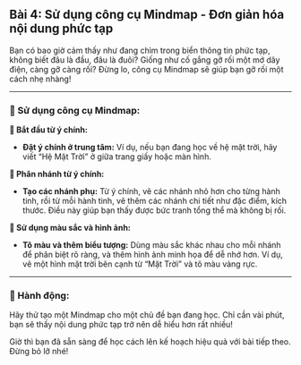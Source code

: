 ## Bài 4: Sử dụng công cụ Mindmap - Đơn giản hóa nội dung phức tạp

Bạn có bao giờ cảm thấy như đang chìm trong biển thông tin phức tạp, không biết đâu là đầu, đâu là đuôi? Giống như cố gắng gỡ rối một mớ dây điện, càng gỡ càng rối? Đừng lo, công cụ Mindmap sẽ giúp bạn gỡ rối một cách nhẹ nhàng!

---

### 📌 Sử dụng công cụ Mindmap:

**🔹 Bắt đầu từ ý chính:**
- **Đặt ý chính ở trung tâm:** Ví dụ, nếu bạn đang học về hệ mặt trời, hãy viết “Hệ Mặt Trời” ở giữa trang giấy hoặc màn hình.

**🔹 Phân nhánh từ ý chính:**
- **Tạo các nhánh phụ:** Từ ý chính, vẽ các nhánh nhỏ hơn cho từng hành tinh, rồi từ mỗi hành tinh, vẽ thêm các nhánh chi tiết như đặc điểm, kích thước. Điều này giúp bạn thấy được bức tranh tổng thể mà không bị rối.

**🔹 Sử dụng màu sắc và hình ảnh:**
- **Tô màu và thêm biểu tượng:** Dùng màu sắc khác nhau cho mỗi nhánh để phân biệt rõ ràng, và thêm hình ảnh minh họa để dễ nhớ hơn. Ví dụ, vẽ một hình mặt trời bên cạnh từ “Mặt Trời” và tô màu vàng rực.

---

### 🚀 Hành động:

Hãy thử tạo một Mindmap cho một chủ đề bạn đang học. Chỉ cần vài phút, bạn sẽ thấy nội dung phức tạp trở nên dễ hiểu hơn rất nhiều!

Giờ thì bạn đã sẵn sàng để học cách lên kế hoạch hiệu quả với bài tiếp theo. Đừng bỏ lỡ nhé!
